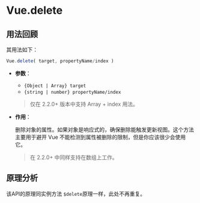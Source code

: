 # Vue.delete

## 用法回顾

其用法如下：

```javascript
Vue.delete( target, propertyName/index )
```

- **参数**：

  - `{Object | Array} target`
  - `{string | number} propertyName/index`

  > 仅在 2.2.0+ 版本中支持 Array + index 用法。

- **作用**：

  删除对象的属性。如果对象是响应式的，确保删除能触发更新视图。这个方法主要用于避开 Vue 不能检测到属性被删除的限制，但是你应该很少会使用它。

  > 在 2.2.0+ 中同样支持在数组上工作。

## 原理分析

该API的原理同实例方法 `$delete`原理一样，此处不再重复。
